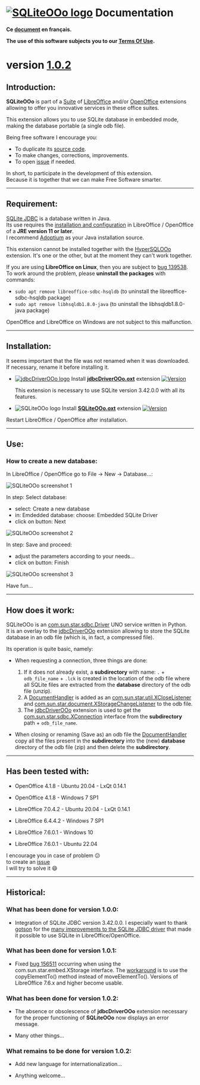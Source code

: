 <!--
╔════════════════════════════════════════════════════════════════════════════════════╗
║                                                                                    ║
║   Copyright (c) 2020 https://prrvchr.github.io                                     ║
║                                                                                    ║
║   Permission is hereby granted, free of charge, to any person obtaining            ║
║   a copy of this software and associated documentation files (the "Software"),     ║
║   to deal in the Software without restriction, including without limitation        ║
║   the rights to use, copy, modify, merge, publish, distribute, sublicense,         ║
║   and/or sell copies of the Software, and to permit persons to whom the Software   ║
║   is furnished to do so, subject to the following conditions:                      ║
║                                                                                    ║
║   The above copyright notice and this permission notice shall be included in       ║
║   all copies or substantial portions of the Software.                              ║
║                                                                                    ║
║   THE SOFTWARE IS PROVIDED "AS IS", WITHOUT WARRANTY OF ANY KIND,                  ║
║   EXPRESS OR IMPLIED, INCLUDING BUT NOT LIMITED TO THE WARRANTIES                  ║
║   OF MERCHANTABILITY, FITNESS FOR A PARTICULAR PURPOSE AND NONINFRINGEMENT.        ║
║   IN NO EVENT SHALL THE AUTHORS OR COPYRIGHT HOLDERS BE LIABLE FOR ANY             ║
║   CLAIM, DAMAGES OR OTHER LIABILITY, WHETHER IN AN ACTION OF CONTRACT,             ║
║   TORT OR OTHERWISE, ARISING FROM, OUT OF OR IN CONNECTION WITH THE SOFTWARE       ║
║   OR THE USE OR OTHER DEALINGS IN THE SOFTWARE.                                    ║
║                                                                                    ║
╚════════════════════════════════════════════════════════════════════════════════════╝
-->
# [![SQLiteOOo logo][0]][-1] Documentation

**Ce [document][1] en français.**

**The use of this software subjects you to our [Terms Of Use][2].**

# version [1.0.2][3]

## Introduction:

**SQLiteOOo** is part of a [Suite][4] of [LibreOffice][5] and/or [OpenOffice][6] extensions allowing to offer you innovative services in these office suites.  

This extension allows you to use SQLite database in embedded mode, making the database portable (a single odb file).

Being free software I encourage you:
- To duplicate its [source code][7].
- To make changes, corrections, improvements.
- To open [issue][8] if needed.

In short, to participate in the development of this extension.  
Because it is together that we can make Free Software smarter.

___

## Requirement:

[SQLite JDBC][9] is a database written in Java.  
Its use requires the [installation and configuration][10] in LibreOffice / OpenOffice of a **JRE version 11 or later**.  
I recommend [Adoptium][11] as your Java installation source.

This extension cannot be installed together with the [HyperSQLOOo][12] extension. It's one or the other, but at the moment they can't work together.

If you are using **LibreOffice on Linux**, then you are subject to [bug 139538][13]. To work around the problem, please **uninstall the packages** with commands:
- `sudo apt remove libreoffice-sdbc-hsqldb` (to uninstall the libreoffice-sdbc-hsqldb package)
- `sudo apt remove libhsqldb1.8.0-java` (to uninstall the libhsqldb1.8.0-java package)

OpenOffice and LibreOffice on Windows are not subject to this malfunction.

___

## Installation:

It seems important that the file was not renamed when it was downloaded.
If necessary, rename it before installing it.

- [![jdbcDriverOOo logo][14]][15] Install **[jdbcDriverOOo.oxt][16]** extension [![Version][17]][16]

    This extension is necessary to use SQLite version 3.42.0.0 with all its features.

- ![SQLiteOOo logo][18] Install **[SQLiteOOo.oxt][19]** extension [![Version][20]][19]

Restart LibreOffice / OpenOffice after installation.

___

## Use:

### How to create a new database:

In LibreOffice / OpenOffice go to File -> New -> Database...:

![SQLiteOOo screenshot 1][21]

In step: Select database:
- select: Create a new database
- in: Emdedded database: choose: Embedded SQLite Driver
- click on button: Next

![SQLiteOOo screenshot 2][22]

In step: Save and proceed:
- adjust the parameters according to your needs...
- click on button: Finish

![SQLiteOOo screenshot 3][23]

Have fun...

___

## How does it work:

SQLiteOOo is an [com.sun.star.sdbc.Driver][24] UNO service written in Python.  
It is an overlay to the [jdbcDriverOOo][15] extension allowing to store the SQLite database in an odb file (which is, in fact, a compressed file).

Its operation is quite basic, namely:

- When requesting a connection, three things are done:
    1. If it does not already exist, a **subdirectory** with name: `.` + `odb_file_name` + `.lck` is created in the location of the odb file where all SQLite files are extracted from the **database** directory of the odb file (unzip).
    2. A [DocumentHandler][25] is added as an [com.sun.star.util.XCloseListener][26] and [com.sun.star.document.XStorageChangeListener][27] to the odb file.
    3. The [jdbcDriverOOo][15] extension is used to get the [com.sun.star.sdbc.XConnection][28] interface from the **subdirectory** path + `odb_file_name`.

- When closing or renaming (Save as) an odb file the [DocumentHandler][25] copy all the files present in the **subdirectory** into the (new) **database** directory of the odb file (zip) and then delete the **subdirectory**.

___

## Has been tested with:

* OpenOffice 4.1.8 - Ubuntu 20.04 - LxQt 0.14.1

* OpenOffice 4.1.8 - Windows 7 SP1

* LibreOffice 7.0.4.2 - Ubuntu 20.04 - LxQt 0.14.1

* LibreOffice 6.4.4.2 - Windows 7 SP1

* LibreOffice 7.6.0.1 - Windows 10

* LibreOffice 7.6.0.1 - Ubuntu 22.04

I encourage you in case of problem :confused:  
to create an [issue][8]  
I will try to solve it :smile:

___

## Historical:

### What has been done for version 1.0.0:

- Integration of SQLite JDBC version 3.42.0.0. I especially want to thank [gotson][29] for the [many improvements to the SQLite JDBC driver][30] that made it possible to use SQLite in LibreOffice/OpenOffice.

### What has been done for version 1.0.1:

- Fixed [bug 156511][31] occurring when using the com.sun.star.embed.XStorage interface. The [workaround][32] is to use the copyElementTo() method instead of moveElementTo(). Versions of LibreOffice 7.6.x and higher become usable.

### What has been done for version 1.0.2:

- The absence or obsolescence of **jdbcDriverOOo** extension necessary for the proper functioning of **SQLiteOOo** now displays an error message.

- Many other things...

### What remains to be done for version 1.0.2:

- Add new language for internationalization...

- Anything welcome...

[0]: </img/sqlite.svg#collapse>
[-1]: <https://prrvchr.github.io/SQLiteOOo/>
[1]: <https://prrvchr.github.io/SQLiteOOo/README_fr>
[2]: <https://prrvchr.github.io/SQLiteOOo/source/SQLiteOOo/registration/TermsOfUse_en>
[3]: <https://prrvchr.github.io/SQLiteOOo#historical>
[4]: <https://prrvchr.github.io/>
[5]: <https://www.libreoffice.org/download/download/>
[6]: <https://www.openoffice.org/download/index.html>
[7]: <https://github.com/prrvchr/SQLiteOOo/>
[8]: <https://github.com/prrvchr/SQLiteOOo/issues/new>
[9]: <https://github.com/xerial/sqlite-jdbc>
[10]: <https://wiki.documentfoundation.org/Documentation/HowTo/Install_the_correct_JRE_-_LibreOffice_on_Windows_10>
[11]: <https://adoptium.net/releases.html?variant=openjdk11>
[12]: <https://prrvchr.github.io/HyperSQLOOo/#requirement>
[13]: <https://bugs.documentfoundation.org/show_bug.cgi?id=139538>
[14]: <https://prrvchr.github.io/jdbcDriverOOo/img/jdbcDriverOOo.svg#middle>
[15]: <https://prrvchr.github.io/jdbcDriverOOo>
[16]: <https://github.com/prrvchr/jdbcDriverOOo/releases/latest/download/jdbcDriverOOo.oxt>
[17]: <https://img.shields.io/github/v/tag/prrvchr/jdbcDriverOOo?label=latest#right>
[18]: <img/SQLiteOOo.svg#middle>
[19]: <https://github.com/prrvchr/SQLiteOOo/releases/latest/download/SQLiteOOo.oxt>
[20]: <https://img.shields.io/github/downloads/prrvchr/SQLiteOOo/latest/total?label=v1.0.2#right>
[21]: <img/SQLiteOOo-1.png>
[22]: <img/SQLiteOOo-2.png>
[23]: <img/SQLiteOOo-3.png>
[24]: <https://www.openoffice.org/api/docs/common/ref/com/sun/star/sdbc/Driver.html>
[25]: <https://github.com/prrvchr/SQLiteOOo/blob/main/uno/lib/uno/embedded/documenthandler.py>
[26]: <https://www.openoffice.org/api/docs/common/ref/com/sun/star/util/XCloseListener.html>
[27]: <http://www.openoffice.org/api/docs/common/ref/com/sun/star/document/XStorageChangeListener.html>
[28]: <https://www.openoffice.org/api/docs/common/ref/com/sun/star/sdbc/XConnection.html>
[29]: <https://github.com/gotson>
[30]: <https://github.com/xerial/sqlite-jdbc/issues/786>
[31]: <https://bugs.documentfoundation.org/show_bug.cgi?id=156511>
[32]: <https://github.com/prrvchr/uno/commit/a2fa9f5975a35e8447907e51b0f78ac1b1b76e17>
